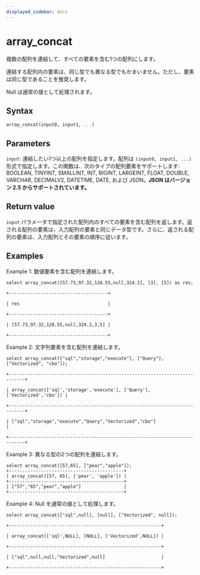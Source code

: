 ```yaml
---
displayed_sidebar: docs
---
```


# array_concat

複数の配列を連結して、すべての要素を含む1つの配列にします。

連結する配列内の要素は、同じ型でも異なる型でもかまいません。ただし、要素は同じ型であることを推奨します。

Null は通常の値として処理されます。

## Syntax

```Haskell
array_concat(input0, input1, ...)
```

## Parameters

`input`: 連結したい1つ以上の配列を指定します。配列は `(input0, input1, ...)` 形式で指定します。この関数は、次のタイプの配列要素をサポートします: BOOLEAN, TINYINT, SMALLINT, INT, BIGINT, LARGEINT, FLOAT, DOUBLE, VARCHAR, DECIMALV2, DATETIME, DATE, および JSON。**JSON はバージョン 2.5 からサポートされています。**

## Return value

`input` パラメータで指定された配列内のすべての要素を含む配列を返します。返される配列の要素は、入力配列の要素と同じデータ型です。さらに、返される配列の要素は、入力配列とその要素の順序に従います。

## Examples

Example 1: 数値要素を含む配列を連結します。

```plaintext
select array_concat([57.73,97.32,128.55,null,324.2], [3], [5]) as res;

+-------------------------------------+

| res                                 |

+-------------------------------------+

| [57.73,97.32,128.55,null,324.2,3,5] |

+-------------------------------------+
```

Example 2: 文字列要素を含む配列を連結します。

```plaintext
select array_concat(["sql","storage","execute"], ["Query"], ["Vectorized", "cbo"]);

+----------------------------------------------------------------------------+

| array_concat(['sql','storage','execute'], ['Query'], ['Vectorized','cbo']) |

+----------------------------------------------------------------------------+

| ["sql","storage","execute","Query","Vectorized","cbo"]                     |

+----------------------------------------------------------------------------+
```

Example 3: 異なる型の2つの配列を連結します。

```plaintext
select array_concat([57,65], ["pear","apple"]);
+-------------------------------------------+
| array_concat([57, 65], ['pear', 'apple']) |
+-------------------------------------------+
| ["57","65","pear","apple"]                |
+-------------------------------------------+
```

Example 4: Null を通常の値として処理します。

```plaintext
select array_concat(["sql",null], [null], ["Vectorized", null]);

+---------------------------------------------------------+

| array_concat(['sql',NULL], [NULL], ['Vectorized',NULL]) |

+---------------------------------------------------------+

| ["sql",null,null,"Vectorized",null]                     |

+---------------------------------------------------------+
```